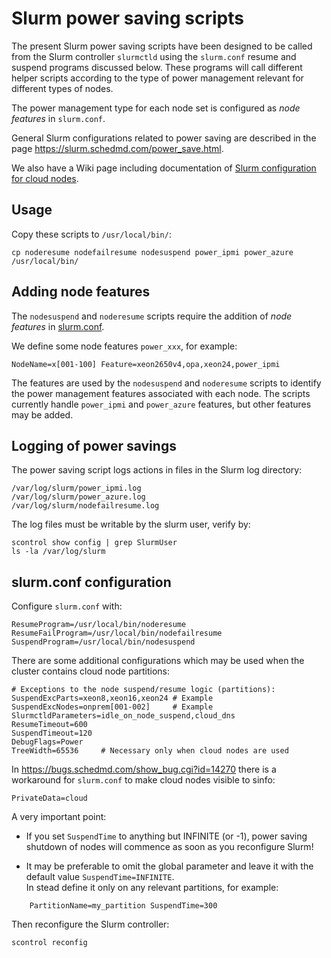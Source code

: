 Slurm power saving scripts
==========================

The present Slurm power saving scripts have been designed to be called from the Slurm controller ```slurmctld```
using the ```slurm.conf``` resume and suspend programs discussed below.
These programs will call different helper scripts according to the type of power management relevant for different types of nodes.

The power management type for each node set is configured as *node features* in ```slurm.conf```.

General Slurm configurations related to power saving are described in the page https://slurm.schedmd.com/power_save.html.

We also have a Wiki page including documentation of 
[Slurm configuration for cloud nodes](https://wiki.fysik.dtu.dk/Niflheim_system/Slurm_cloud_bursting/#slurm-configuration-for-cloud-nodes).

Usage
-----

Copy these scripts to ```/usr/local/bin/```:
```
cp noderesume nodefailresume nodesuspend power_ipmi power_azure /usr/local/bin/
```

Adding node features
--------------------

The ```nodesuspend``` and ```noderesume``` scripts require the addition of *node features*
in [slurm.conf](https://slurm.schedmd.com/slurm.conf.html#SECTION_NODE-CONFIGURATION).

We define some node features ``power_xxx``, for example:

```
NodeName=x[001-100] Feature=xeon2650v4,opa,xeon24,power_ipmi
```

The features are used by the ```nodesuspend``` and ```noderesume``` scripts
to identify the power management features associated with each node.
The scripts currently handle ``power_ipmi`` and ``power_azure`` features,
but other features may be added.

Logging of power savings
------------------------

The power saving script logs actions in files in the Slurm log directory:
```
/var/log/slurm/power_ipmi.log
/var/log/slurm/power_azure.log
/var/log/slurm/nodefailresume.log
```
The log files must be writable by the slurm user, verify by:

```
scontrol show config | grep SlurmUser
ls -la /var/log/slurm
```

slurm.conf configuration
------------------------

Configure ```slurm.conf``` with:
```
ResumeProgram=/usr/local/bin/noderesume
ResumeFailProgram=/usr/local/bin/nodefailresume
SuspendProgram=/usr/local/bin/nodesuspend
```

There are some additional configurations which may be used when the cluster contains cloud node partitions:

```
# Exceptions to the node suspend/resume logic (partitions):
SuspendExcParts=xeon8,xeon16,xeon24	# Example
SuspendExcNodes=onprem[001-002]		# Example
SlurmctldParameters=idle_on_node_suspend,cloud_dns
ResumeTimeout=600
SuspendTimeout=120
DebugFlags=Power
TreeWidth=65536		# Necessary only when cloud nodes are used
```

In https://bugs.schedmd.com/show_bug.cgi?id=14270 there is a workaround for ```slurm.conf``` to make cloud nodes visible to sinfo:
```
PrivateData=cloud
```

A very important point:

* If you set ```SuspendTime``` to anything but INFINITE (or -1), power saving shutdown of nodes will commence as soon as you reconfigure Slurm!

* It may be preferable to omit the global parameter and leave it with the default value ```SuspendTime=INFINITE```.   
  In stead define it only on any relevant partitions, for example:

```
    PartitionName=my_partition SuspendTime=300
```

Then reconfigure the Slurm controller:
```
scontrol reconfig
```
